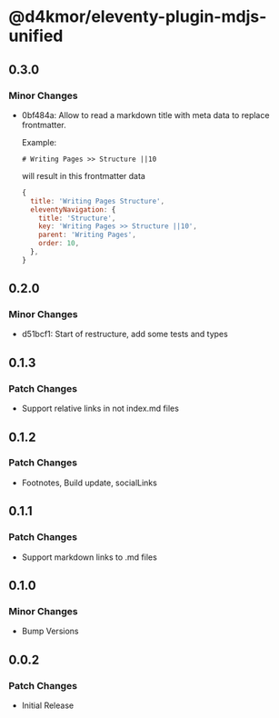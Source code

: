 # @d4kmor/eleventy-plugin-mdjs-unified

## 0.3.0

### Minor Changes

- 0bf484a: Allow to read a markdown title with meta data to replace frontmatter.

  Example:

  ```
  # Writing Pages >> Structure ||10
  ```

  will result in this frontmatter data

  ```js
  {
    title: 'Writing Pages Structure',
    eleventyNavigation: {
      title: 'Structure',
      key: 'Writing Pages >> Structure ||10',
      parent: 'Writing Pages',
      order: 10,
    },
  }
  ```

## 0.2.0

### Minor Changes

- d51bcf1: Start of restructure, add some tests and types

## 0.1.3

### Patch Changes

- Support relative links in not index.md files

## 0.1.2

### Patch Changes

- Footnotes, Build update, socialLinks

## 0.1.1

### Patch Changes

- Support markdown links to .md files

## 0.1.0

### Minor Changes

- Bump Versions

## 0.0.2

### Patch Changes

- Initial Release

